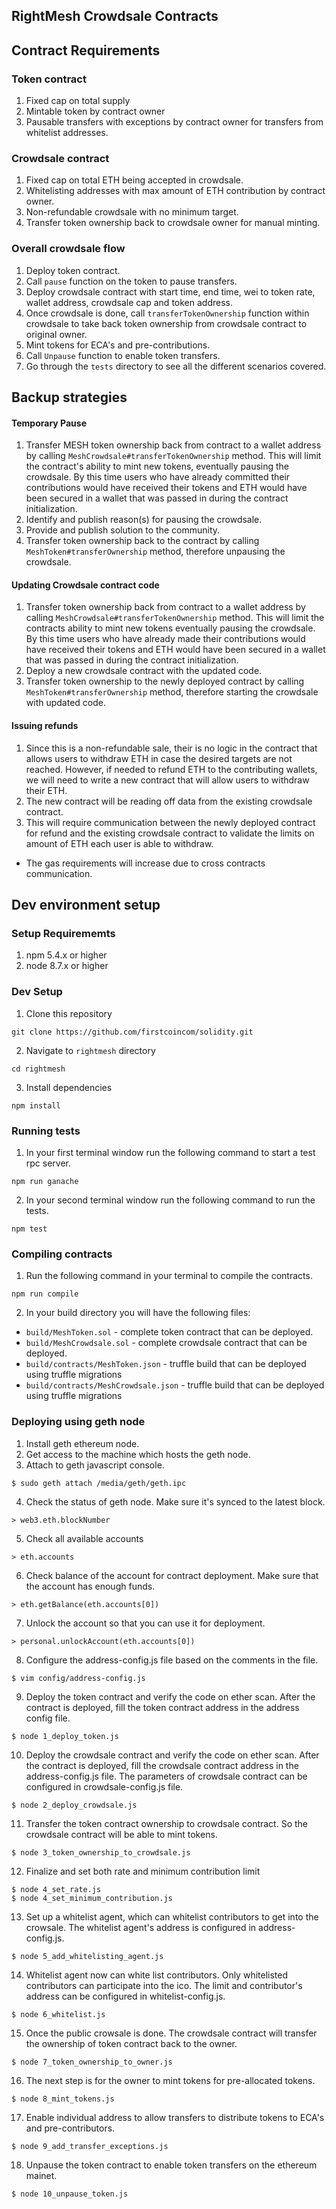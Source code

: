 ## RightMesh Crowdsale Contracts

## Contract Requirements

### Token contract
1. Fixed cap on total supply
2. Mintable token by contract owner
3. Pausable transfers with exceptions by contract owner for transfers from whitelist addresses.

### Crowdsale contract
1. Fixed cap on total ETH being accepted in crowdsale.
2. Whitelisting addresses with max amount of ETH contribution by contract owner.
3. Non-refundable crowdsale with no minimum target.
4. Transfer token ownership back to crowdsale owner for manual minting.

### Overall crowdsale flow
1. Deploy token contract.
2. Call `pause` function on the token to pause transfers.
3. Deploy crowdsale contract with start time, end time, wei to token rate, wallet address, crowdsale cap and token address.
4. Once crowdsale is done, call `transferTokenOwnership` function within crowdsale to take back token ownership from crowdsale contract to original owner.
5. Mint tokens for ECA's and pre-contributions.
6. Call `Unpause` function to enable token transfers.
7. Go through the `tests` directory to see all the different scenarios covered.

## Backup strategies
#### Temporary Pause
1. Transfer MESH token ownership back from contract to a wallet address by calling `MeshCrowdsale#transferTokenOwnership` method. This will limit the contract's ability to mint new tokens, eventually pausing the crowdsale. By this time users who have already committed their contributions would have received their tokens and ETH would have been secured in a wallet that was passed in during the contract initialization.
2. Identify and publish reason(s) for pausing the crowdsale.
3. Provide and publish solution to the community.
4. Transfer token ownership back to the contract by calling `MeshToken#transferOwnership` method, therefore unpausing the crowdsale.

#### Updating Crowdsale contract code
1. Transfer token ownership back from contract to a wallet address by calling `MeshCrowdsale#transferTokenOwnership` method. This will limit the contracts ability to mint new tokens eventually pausing the crowdsale. By this time users who have already made their contributions would have received their tokens and ETH would have been secured in a wallet that was passed in during the contract initialization.
2. Deploy a new crowdsale contract with the updated code.
3. Transfer token ownership to the newly deployed contract by calling `MeshToken#transferOwnership` method, therefore starting the crowdsale with updated code.

#### Issuing refunds
1. Since this is a non-refundable sale, their is no logic in the contract that allows users to withdraw ETH in case the desired targets are not reached. However, if needed to refund ETH to the contributing wallets, we will need to write a new contract that will allow users to withdraw their ETH.
2. The new contract will be reading off data from the existing crowdsale contract.
3. This will require communication between the newly deployed contract for refund and the existing crowdsale contract to validate the limits on amount of ETH each user is able to withdraw.
  - The gas requirements will increase due to cross contracts communication.


## Dev environment setup

### Setup Requirememts
1. npm 5.4.x or higher
2. node 8.7.x or higher


### Dev Setup
1. Clone this repository
```
git clone https://github.com/firstcoincom/solidity.git
```
2. Navigate to `rightmesh` directory
```
cd rightmesh
```
3. Install dependencies
```
npm install
```


### Running tests
1. In your first terminal window run the following command to start a test rpc server.
```
npm run ganache
```
2. In your second terminal window run the following command to run the tests.
```
npm test
```

### Compiling contracts
1. Run the following command in your terminal to compile the contracts.
```
npm run compile
```
2. In your build directory you will have the following files:
  - `build/MeshToken.sol` - complete token contract that can be deployed.
  - `build/MeshCrowdsale.sol` - complete crowdsale contract that can be deployed.
  - `build/contracts/MeshToken.json` - truffle build that can be deployed using truffle migrations
  - `build/contracts/MeshCrowdsale.json` - truffle build that can be deployed using truffle migrations

### Deploying using geth node
1. Install geth ethereum node.
2. Get access to the machine which hosts the geth node.
3. Attach to geth javascript console.
```
$ sudo geth attach /media/geth/geth.ipc
```
4. Check the status of geth node. Make sure it's synced to the latest block.
```
> web3.eth.blockNumber
```
5. Check all available accounts
```
> eth.accounts
```
6. Check balance of the account for contract deployment. Make sure that the account has enough funds.
```
> eth.getBalance(eth.accounts[0])
```
7. Unlock the account so that you can use it for deployment.
```
> personal.unlockAccount(eth.accounts[0])
```
8. Configure the address-config.js file based on the comments in the file.
```
$ vim config/address-config.js
```
9. Deploy the token contract and verify the code on ether scan. After the contract is deployed, fill the token
contract address in the address config file.
```
$ node 1_deploy_token.js
```
10. Deploy the crowdsale contract and verify the code on ether scan. After the contract is deployed, fill the crowdsale contract address in the address-config.js file. The parameters of crowdsale contract can be configured in crowdsale-config.js file.
```
$ node 2_deploy_crowdsale.js
```
11. Transfer the token contract ownership to crowdsale contract. So the crowdsale contract will be able to mint tokens.
```
$ node 3_token_ownership_to_crowdsale.js
```
12. Finalize and set both rate and minimum contribution limit
```
$ node 4_set_rate.js
$ node 4_set_minimum_contribution.js
```
13. Set up a whitelist agent, which can whitelist contributors to get into the crowsale. The whitelist agent's address is configured in address-config.js.
```
$ node 5_add_whitelisting_agent.js
```
14. Whitelist agent now can white list contributors. Only whitelisted contributors can participate into the ico. The limit and contributor's address can be configured in whitelist-config.js.
```
$ node 6_whitelist.js
```
15. Once the public crowsale is done. The crowdsale contract will transfer the ownership of token contract back to the owner.
```
$ node 7_token_ownership_to_owner.js
```
16. The next step is for the owner to mint tokens for pre-allocated tokens.
```
$ node 8_mint_tokens.js
```
17. Enable individual address to allow transfers to distribute tokens to ECA's and pre-contributors.
```
$ node 9_add_transfer_exceptions.js
```
18. Unpause the token contract to enable token transfers on the ethereum mainet.
```
$ node 10_unpause_token.js
```
